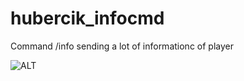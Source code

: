 # hubercik_infocmd

Command /info sending a lot of informationc of player

![ALT](https://cdn.discordapp.com/attachments/824367338019225690/925199866089578506/unknown.png)
